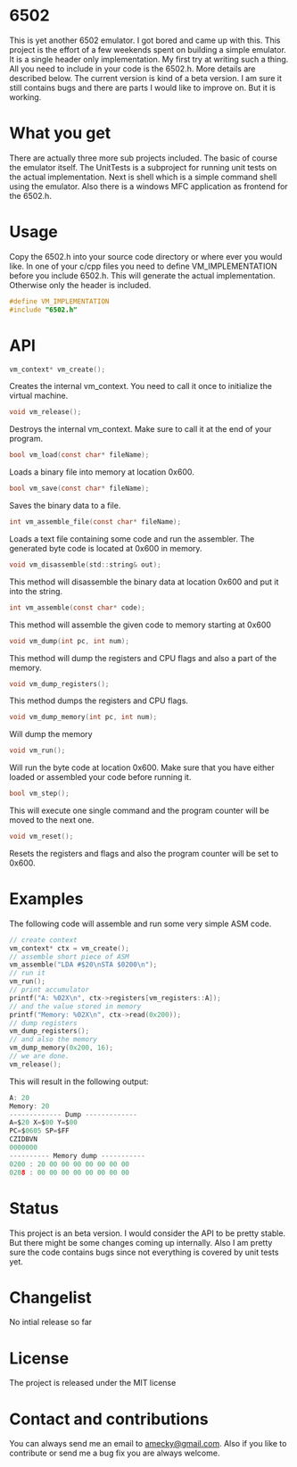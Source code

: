 # 6502
This is yet another 6502 emulator. I got bored and came up with this. This project
is the effort of a few weekends spent on building a simple emulator.
It is a single header only implementation. My first try at writing such a thing.
All you need to include in your code is the 6502.h. More details are described below.
The current version is kind of a beta version. I am sure it still contains bugs
and there are parts I would like to improve on. But it is working.

# What you get

There are actually three more sub projects included. The basic of course the emulator itself.
The UnitTests is a subproject for running unit tests on the actual implementation. Next is
shell which is a simple command shell using the emulator. Also there is a windows MFC application
as frontend for the 6502.h. 

# Usage
Copy the 6502.h into your source code directory or where ever you would like.
In one of your c/cpp files you need to define VM_IMPLEMENTATION before you include 6502.h. This will 
generate the actual implementation. Otherwise only the header is included.

```c
#define VM_IMPLEMENTATION
#include "6502.h"

```

# API

```c
vm_context* vm_create();
```
Creates the internal vm_context. You need to call it once to initialize the virtual machine.

```c
void vm_release();
```
Destroys the internal vm_context. Make sure to call it at the end of your program.

```c
bool vm_load(const char* fileName);
```
Loads a binary file into memory at location 0x600.

```c	
bool vm_save(const char* fileName);
```
Saves the binary data to a file.

```c
int vm_assemble_file(const char* fileName);
```
Loads a text file containing some code and run the assembler. The generated byte code is located at 0x600 in memory.

```c
void vm_disassemble(std::string& out);
```
This method will disassemble the binary data at location 0x600 and put it into the string.

```c
int vm_assemble(const char* code);
```
This method will assemble the given code to memory starting at 0x600

```c
void vm_dump(int pc, int num);
```
This method will dump the registers and CPU flags and also a part of the memory.

```c
void vm_dump_registers();
```
This method dumps the registers and CPU flags.
```c
void vm_dump_memory(int pc, int num);
```
Will dump the memory

```c
void vm_run();
```
Will run the byte code at location 0x600. Make sure that you have either loaded or assembled your code before running it.

```c
bool vm_step();
```
This will execute one single command and the program counter will be moved to the next one.
```c
void vm_reset();
```
Resets the registers and flags and also the program counter will be set to 0x600.

# Examples

The following code will assemble and run some very simple ASM code. 
```c
// create context
vm_context* ctx = vm_create();
// assemble short piece of ASM
vm_assemble("LDA #$20\nSTA $0200\n");
// run it
vm_run();
// print accumulator
printf("A: %02X\n", ctx->registers[vm_registers::A]);
// and the value stored in memory
printf("Memory: %02X\n", ctx->read(0x200));
// dump registers
vm_dump_registers();
// and also the memory
vm_dump_memory(0x200, 16);
// we are done.	
vm_release();
```
    
This will result in the following output:
```c
A: 20
Memory: 20
------------- Dump -------------
A=$20 X=$00 Y=$00
PC=$0605 SP=$FF
CZIDBVN
0000000
---------- Memory dump -----------
0200 : 20 00 00 00 00 00 00 00
0208 : 00 00 00 00 00 00 00 00
```
    
# Status

This project is an beta version. I would consider the API to be pretty stable. But there might
be some changes coming up internally. Also I am pretty sure the code contains bugs since not
everything is covered by unit tests yet.

# Changelist

No intial release so far

# License

The project is released under the MIT license

# Contact and contributions
You can always send me an email to amecky@gmail.com. Also if you like to contribute or send me a bug fix
you are always welcome.